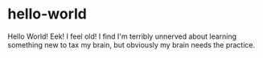 # hello-world

Hello World! Eek! I feel old! I find I'm terribly unnerved about learning something new to tax my brain, but obviously my brain needs the practice.
